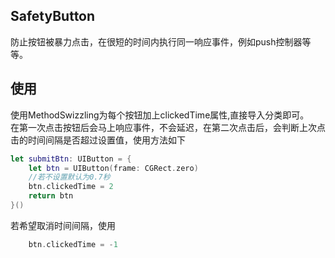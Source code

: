 ## SafetyButton
防止按钮被暴力点击，在很短的时间内执行同一响应事件，例如push控制器等等。

## 使用
使用MethodSwizzling为每个按钮加上clickedTime属性,直接导入分类即可。  
在第一次点击按钮后会马上响应事件，不会延迟，在第二次点击后，会判断上次点击的时间间隔是否超过设置值，使用方法如下
```swift
let submitBtn: UIButton = {
    let btn = UIButton(frame: CGRect.zero)
    //若不设置默认为0.7秒
    btn.clickedTime = 2
    return btn
}()
```
若希望取消时间间隔，使用
```swift
    btn.clickedTime = -1
```



